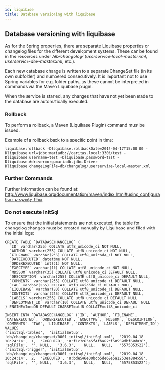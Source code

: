 ```yaml
---
id: liquibase
title: Database versioning with liquibase
---
```

## Database versioning with liquibase
As for the Spring properties, there are separate Liquibase properties or changelog files for the different development systems.
These can be found in the resources under _/db/changelog/_ (_userservice-local-master.xml_, _userservice-dev-master.xml_, etc.).

Each new database change is written to a separate ChangeSet file (in its own subfolder) and numbered consecutively.
It is important not to use Spring variables for e.g. folder paths, as these cannot be interpreted in commands via the Maven Liquibase plugin.

When the service is started, any changes that have not yet been made to the database are automatically executed.

### Rollback
To perform a rollback, a Maven (Liquibase Plugin) command must be issued.

Example of a rollback back to a specific point in time:

```
liquibase:rollback -Dliquibase.rollbackDate=2019-04-17T15:00:00 -Dliquibase.url=jdbc:mariadb://caritas.local:3306/test -Dliquibase.username=test -Dliquibase.password=test -Dliquibase.#driver=org.mariadb.jdbc.Driver -Dliquibase.changeLogFile=db/changelog/userservice-local-master.xml
```

### Further Commands
Further information can be found at: http://www.liquibase.org/documentation/maven/index.html#using_configuration_property_files

### Do not execute InitSql
To ensure that the initial statements are not executed, the table for changelog changes must be created manually by Liquibase and filled with the initial logs:

```
CREATE TABLE `DATABASECHANGELOG` (
  `ID` varchar(255) COLLATE utf8_unicode_ci NOT NULL,
  `AUTHOR` varchar(255) COLLATE utf8_unicode_ci NOT NULL,
  `FILENAME` varchar(255) COLLATE utf8_unicode_ci NOT NULL,
  `DATEEXECUTED` datetime NOT NULL,
  `ORDEREXECUTED` int(11) NOT NULL,
  `EXECTYPE` varchar(10) COLLATE utf8_unicode_ci NOT NULL,
  `MD5SUM` varchar(35) COLLATE utf8_unicode_ci DEFAULT NULL,
  `DESCRIPTION` varchar(255) COLLATE utf8_unicode_ci DEFAULT NULL,
  `COMMENTS` varchar(255) COLLATE utf8_unicode_ci DEFAULT NULL,
  `TAG` varchar(255) COLLATE utf8_unicode_ci DEFAULT NULL,
  `LIQUIBASE` varchar(20) COLLATE utf8_unicode_ci DEFAULT NULL,
  `CONTEXTS` varchar(255) COLLATE utf8_unicode_ci DEFAULT NULL,
  `LABELS` varchar(255) COLLATE utf8_unicode_ci DEFAULT NULL,
  `DEPLOYMENT_ID` varchar(10) COLLATE utf8_unicode_ci DEFAULT NULL
) ENGINE=InnoDB DEFAULT CHARSET=utf8 COLLATE=utf8_unicode_ci;

INSERT INTO `DATABASECHANGELOG` (`ID`, `AUTHOR`, `FILENAME`, `DATEEXECUTED`, `ORDEREXECUTED`, `EXECTYPE`, `MD5SUM`, `DESCRIPTION`, `COMMENTS`, `TAG`, `LIQUIBASE`, `CONTEXTS`, `LABELS`, `DEPLOYMENT_ID`) VALUES
('initSql-tables',	'initialSetup',	'db/changelog/changeset/0001_initsql/initSql.xml',	'2019-04-18 10:24:14',	1,	'EXECUTED',	'8:f1c3c6345f4fba82df58559dbf68d026',	'sqlFile',	'',	NULL,	'3.6.3',	NULL,	NULL,	'5575853522'),
('initSql-trigger',	'initialSetup',	'db/changelog/changeset/0001_initsql/initSql.xml',	'2019-04-18 10:24:14',	2,	'EXECUTED',	'8:bde546e00bcb5de62e5a1253ea884558',	'sqlFile',	'',	NULL,	'3.6.3',	NULL,	NULL,	'5575853522');
```